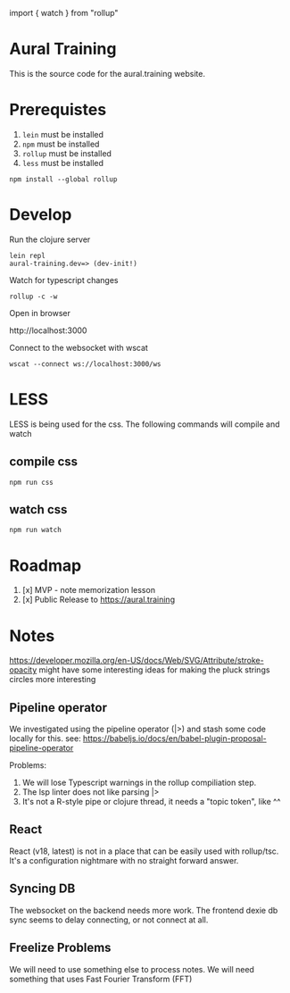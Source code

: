 import { watch } from "rollup"

# Aural Training

This is the source code for the aural.training website.

# Prerequistes

1. `lein` must be installed
2. `npm` must be installed
3. `rollup` must be installed
4. `less` must be installed

```
npm install --global rollup
```

# Develop

Run the clojure server
```
lein repl
aural-training.dev=> (dev-init!)
```

Watch for typescript changes
```
rollup -c -w
```

Open in browser

http://localhost:3000

Connect to the websocket with wscat

```
wscat --connect ws://localhost:3000/ws
```

# LESS

LESS is being used for the css. The following commands will compile and watch

## compile css

```
npm run css
```

## watch css

```
npm run watch
```

# Roadmap

1. [x] MVP - note memorization lesson
2. [x] Public Release to  https://aural.training

# Notes

https://developer.mozilla.org/en-US/docs/Web/SVG/Attribute/stroke-opacity
might have some interesting ideas for making the pluck strings circles
more interesting

## Pipeline operator

We investigated using the pipeline operator (|>) and stash some code locally
for this. see: https://babeljs.io/docs/en/babel-plugin-proposal-pipeline-operator

Problems:
1. We will lose Typescript warnings in the rollup compiliation step.
2. The lsp linter does not like parsing |>
3. It's not a R-style pipe or clojure thread, it needs a "topic token", like ^^

## React

React (v18, latest) is not in a place that can be easily used with rollup/tsc. It's a configuration nightmare with no straight forward answer.

## Syncing DB

The websocket on the backend needs more work. The frontend dexie db sync seems to delay connecting, or not connect at all.

## Freelize Problems

We will need to use something else to process notes. We will need something that uses Fast Fourier Transform (FFT)
